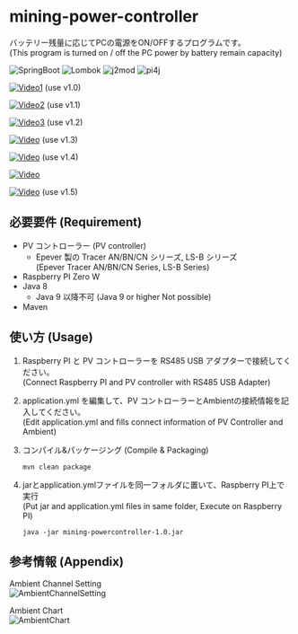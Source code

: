 # mining-power-controller

バッテリー残量に応じてPCの電源をON/OFFするプログラムです。  
(This program is turned on / off the PC power by battery remain capacity)

![SpringBoot](https://img.shields.io/badge/SpringBoot-2.5.6-green.svg) 
![Lombok](https://img.shields.io/badge/Lombok-1.18.20-green.svg) 
![j2mod](https://img.shields.io/badge/j2mod-2.7.3-green.svg)
![pi4j](https://img.shields.io/badge/pi4j-1.3-green.svg)

[![Video1](https://img.youtube.com/vi/rS7NZO7rW9k/0.jpg)](https://www.youtube.com/watch?v=rS7NZO7rW9k)
(use v1.0)

[![Video2](https://img.youtube.com/vi/DXjwRsGMiQ4/0.jpg)](https://www.youtube.com/watch?v=DXjwRsGMiQ4)
(use v1.1)

[![Video3](https://img.youtube.com/vi/WXjLHTAnlC4/0.jpg)](https://www.youtube.com/watch?v=WXjLHTAnlC4)
(use v1.2)

[![Video](https://img.youtube.com/vi/li6INqr9ar8/0.jpg)](https://www.youtube.com/watch?v=li6INqr9ar8)
(use v1.3)

[![Video](https://img.youtube.com/vi/_N5hQMTwDSY/0.jpg)](https://www.youtube.com/watch?v=_N5hQMTwDSY)
(use v1.4)

[![Video](https://img.youtube.com/vi/eX1o_5fpaLc/0.jpg)](https://www.youtube.com/watch?v=eX1o_5fpaLc)

[![Video](https://img.youtube.com/vi/KSrcgBL_NK0/0.jpg)](https://www.youtube.com/watch?v=KSrcgBL_NK0)
(use v1.5)

## 必要要件 (Requirement)

- PV コントローラー (PV controller)
  - Epever 製の Tracer AN/BN/CN シリーズ, LS-B シリーズ  
    (Epever Tracer AN/BN/CN Series, LS-B Series)
- Raspberry PI Zero W
- Java 8
  - Java 9 以降不可 (Java 9 or higher Not possible)
- Maven

## 使い方 (Usage)

1. Raspberry PI と PV コントローラーを RS485 USB アダプターで接続してください。  
   (Connect Raspberry PI and PV controller with RS485 USB Adapter)

2. application.yml を編集して、PV コントローラーとAmbientの接続情報を記入してください。  
   (Edit application.yml and fills connect information of PV Controller and Ambient)

3. コンパイル&パッケージング (Compile & Packaging)

    ```command
    mvn clean package
    ```

4. jarとapplication.ymlファイルを同一フォルダに置いて、Raspberry PI上で実行  
   (Put jar and application.yml files in same folder, Execute on Raspberry PI)

     ```command
     java -jar mining-powercontroller-1.0.jar
     ```

## 参考情報 (Appendix)

Ambient Channel Setting  
![AmbientChannelSetting](https://user-images.githubusercontent.com/46586035/143958656-64cb38fa-a412-4286-a296-1b8ea527e1d8.png)

Ambient Chart  
![AmbientChart](https://user-images.githubusercontent.com/46586035/143958681-d9aabb26-3a0b-4686-9dcd-91a6cc196cd5.png)

